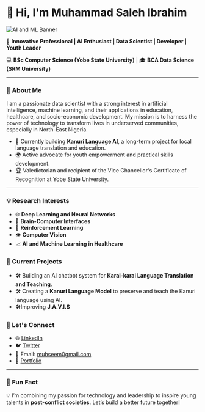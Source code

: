 # 👋 Hi, I'm Muhammad Saleh Ibrahim  

![AI and ML Banner](https://www.altengt.com/images/aiml/aiml_banner.jpg)


🚀 **Innovative Professional | AI Enthusiast | Data Scientist | Developer | Youth Leader**  

💻 **BSc Computer Science (Yobe State University)** | 🎓 **BCA Data Science (SRM University)**  

---

### 🌟 About Me  

I am a passionate data scientist with a strong interest in artificial intelligence, machine learning, and their applications in education, healthcare, and socio-economic development. My mission is to harness the power of technology to transform lives in underserved communities, especially in North-East Nigeria.  

- 🔬 Currently building **Kanuri Language AI**, a long-term project for local language translation and education.  
- 🌍 Active advocate for youth empowerment and practical skills development.  
- 🏆 Valedictorian and recipient of the Vice Chancellor's Certificate of Recognition at Yobe State University.  

---

### 💡 Research Interests  

- 🌐 **Deep Learning and Neural Networks**  
- 🤖 **Brain-Computer Interfaces**  
- 🎯 **Reinforcement Learning**  
- 👁️ **Computer Vision**  
- 📈 **AI and Machine Learning in Healthcare**  

### 🔧 Current Projects  

- 🛠️ Building an AI chatbot system for **Karai-karai Language Translation and Teaching**.  
- 🛠️ Creating a **Kanuri Language Model** to preserve and teach the Kanuri language using AI.  
- 🛠️Improving **J.A.V.I.S**  


### 🤝 Let's Connect  

- 🌐 [LinkedIn]((https://www.linkedin.com/in/m-s-ibraheem-034836222?utm_source=share&utm_campaign=share_via&utm_content=profile&utm_medium=android_app))  
- 🐦 [Twitter](https://twitter.com/Muhseem01)  
- 📩 Email: [muhseem0gmail.com](mailto:muhseem01@gmail.com)  
- 💼 [Portfolio]((https://m-s-ibrahim.github.io/PortfolioSite.m-s-ibrahim.github.io/myportfolio/html/index.html#))  

---

### 🌟 Fun Fact  

💡 I’m combining my passion for technology and leadership to inspire young talents in **post-conflict societies**. Let’s build a better future together!  
